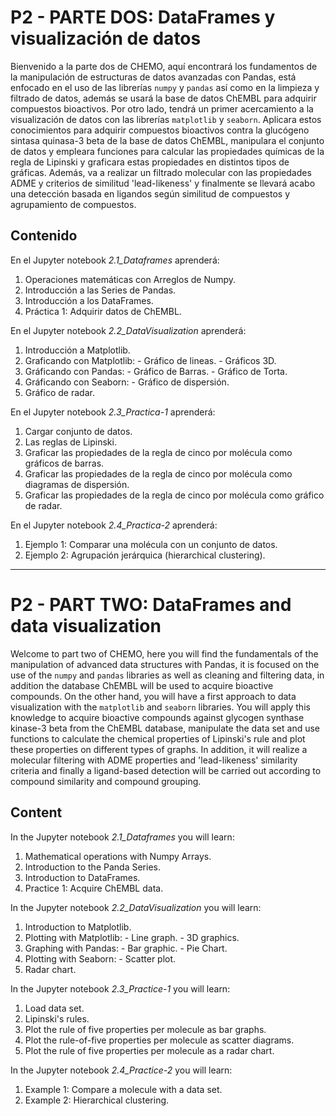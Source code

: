 # P2 - PARTE DOS: DataFrames y visualización de datos

Bienvenido a la parte dos de CHEMO, aquí encontrará los fundamentos de la manipulación de estructuras de datos avanzadas con Pandas, está enfocado en el uso de las librerías `numpy` y `pandas` así como en la limpieza y filtrado de datos, además se usará la base de datos ChEMBL para adquirir compuestos bioactivos. Por otro lado, tendrá un primer acercamiento a la visualización de datos con las librerías `matplotlib` y `seaborn`.
Aplicara estos conocimientos para adquirir compuestos bioactivos contra la glucógeno sintasa quinasa-3 beta de la base de datos ChEMBL, manipulara el conjunto de datos y empleara funciones para calcular las propiedades químicas de la regla de Lipinski y graficara estas propiedades en distintos tipos de gráficas. Además, va a realizar un filtrado molecular con las propiedades ADME y criterios de similitud 'lead-likeness' y finalmente se llevará acabo una detección basada en ligandos según similitud de compuestos y agrupamiento de compuestos.


## Contenido

En el Jupyter notebook *2.1_Dataframes* aprenderá:

1. Operaciones matemáticas con Arreglos de Numpy.
2. Introducción a las Series de Pandas.
3. Introducción a los DataFrames.
4. Práctica 1: Adquirir datos de ChEMBL.

En el Jupyter notebook *2.2_DataVisualization* aprenderá:

1. Introducción a Matplotlib.
2. Graficando con Matplotlib:
        - Gráfico de lineas.
        - Gráficos 3D.
3. Gráficando con Pandas:
        - Gráfico de Barras.
        - Gráfico de Torta.
4. Gráficando con Seaborn:
        - Gráfico de dispersión.
5. Gráfico de radar.

En el Jupyter notebook *2.3_Practica-1* aprenderá:

1. Cargar conjunto de datos.
2. Las reglas de Lipinski.
3. Graficar las propiedades de la regla de cinco por molécula como gráficos de barras.
4. Graficar las propiedades de la regla de cinco por molécula como diagramas de dispersión.
5. Graficar las propiedades de la regla de cinco por molécula como gráfico de radar.

En el Jupyter notebook *2.4_Practica-2* aprenderá:

1. Ejemplo 1: Comparar una molécula con un conjunto de datos.
2. Ejemplo 2: Agrupación jerárquica (hierarchical clustering).


*******************************************

# P2 - PART TWO: DataFrames and data visualization

Welcome to part two of CHEMO, here you will find the fundamentals of the manipulation of advanced data structures with Pandas, it is focused on the use of the `numpy` and `pandas` libraries as well as cleaning and filtering data, in addition the database ChEMBL will be used to acquire bioactive compounds. On the other hand, you will have a first approach to data visualization with the `matplotlib` and `seaborn` libraries. You will apply this knowledge to acquire bioactive compounds against glycogen synthase kinase-3 beta from the ChEMBL database, manipulate the data set and use functions to calculate the chemical properties of Lipinski's rule and plot these properties on different types of graphs. In addition, it will realize a molecular filtering with ADME properties and 'lead-likeness' similarity criteria and finally a ligand-based detection will be carried out according to compound similarity and compound grouping.


## Content

In the Jupyter notebook *2.1_Dataframes* you will learn:

1. Mathematical operations with Numpy Arrays.
2. Introduction to the Panda Series.
3. Introduction to DataFrames.
4. Practice 1: Acquire ChEMBL data.

In the Jupyter notebook *2.2_DataVisualization* you will learn:

1. Introduction to Matplotlib.
2. Plotting with Matplotlib:
        - Line graph.
        - 3D graphics.
3. Graphing with Pandas:
        - Bar graphic.
        - Pie Chart.
4. Plotting with Seaborn:
        - Scatter plot.
5. Radar chart.

In the Jupyter notebook *2.3_Practice-1* you will learn:

1. Load data set.
2. Lipinski's rules.
3. Plot the rule of five properties per molecule as bar graphs.
4. Plot the rule-of-five properties per molecule as scatter diagrams.
5. Plot the rule of five properties per molecule as a radar chart.

In the Jupyter notebook *2.4_Practice-2* you will learn:

1. Example 1: Compare a molecule with a data set.
2. Example 2: Hierarchical clustering.      




